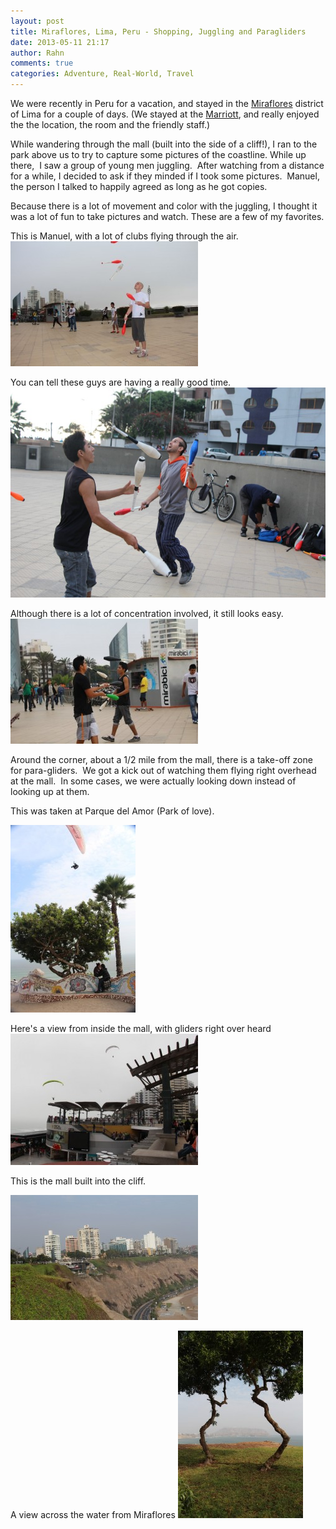 ```yaml
---
layout: post
title: Miraflores, Lima, Peru - Shopping, Juggling and Paragliders
date: 2013-05-11 21:17
author: Rahn
comments: true
categories: Adventure, Real-World, Travel
---
```

We were recently in Peru for a vacation, and stayed in the <a target="_blank"  href="http://en.wikipedia.org/wiki/Miraflores_District,_Lima">Miraflores</a> district of Lima for a couple of days. (We stayed at the <a target="_blank"  href="http://www.marriott.com/hotels/travel/limdt-jw-marriott-hotel-lima/">Marriott</a>, and really enjoyed the the location, the room and the friendly staff.)

While wandering through the mall (built into the side of a cliff!), I ran to the park above us to try to capture some pictures of the coastline. While up there,  I saw a group of young men juggling.  After watching from a distance for a while, I decided to ask if they minded if I took some pictures.  Manuel, the person I talked to happily agreed as long as he got copies.

Because there is a lot of movement and color with the juggling, I thought it was a lot of fun to take pictures and watch. These are a few of my favorites.

This is Manuel, with a lot of clubs flying through the air.
![juggling](/assets/images/2013/Juggling-Miraflores-Manuel-2013-05-03-7-300x200.jpg)

You can tell these guys are having a really good time.
![juggling](/assets/images/2013/Juggling-Miraflores-dual-2013-05-03-108.jpg) 

Although there is a lot of concentration involved, it still looks easy.
![juggling](/assets/images/2013/Juggling-Miraflores-Dual-2013-05-03-31-300x200.jpg)

Around the corner, about a 1/2 mile from the mall, there is a take-off zone for para-gliders.  We got a kick out of watching them flying right overhead at the mall.  In some cases, we were actually looking down instead of looking up at them.

This was taken at Parque del Amor (Park of love).

![para-gliders](/assets/images/2013/Paragliding-over-Park-de-amor-200x300.jpg)

Here's a view from inside the mall, with gliders right over heard
![para-gliders](/assets/images/2013/Paragliding-over-mall-300x210.jpg)

This is the mall built into the cliff.

![para-gliders](/assets/images/2013/Mall-in-cliff-in-Miraflores-300x200.jpg)

A view across the water from Miraflores
![para-gliders](/assets/images/2013/View-from-coast-of-Miraflores-200x300.jpg)
